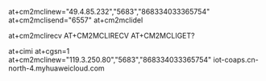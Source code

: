 at+cm2mclinew="49.4.85.232","5683","868334033365754"
at+cm2mclisend="6557"
at+cm2mclidel

at+cm2mclirecv
AT+CM2MCLIRECV
AT+CM2MCLIGET?

at+cimi
at+cgsn=1
at+cm2mclinew="119.3.250.80","5683","868334033365754"
iot-coaps.cn-north-4.myhuaweicloud.com